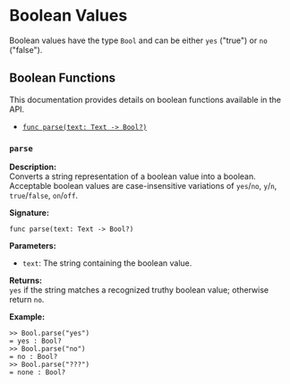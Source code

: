 # Boolean Values

Boolean values have the type `Bool` and can be either `yes` ("true") or `no`
("false").

## Boolean Functions

This documentation provides details on boolean functions available in the API.

- [`func parse(text: Text -> Bool?)`](#`parse)

### `parse`

**Description:**  
Converts a string representation of a boolean value into a boolean. Acceptable
boolean values are case-insensitive variations of `yes`/`no`, `y`/`n`,
`true`/`false`, `on`/`off`.

**Signature:**  
```tomo
func parse(text: Text -> Bool?)
```

**Parameters:**

- `text`: The string containing the boolean value.

**Returns:**  
`yes` if the string matches a recognized truthy boolean value; otherwise return `no`.

**Example:**  
```tomo
>> Bool.parse("yes")
= yes : Bool?
>> Bool.parse("no")
= no : Bool?
>> Bool.parse("???")
= none : Bool?
```
